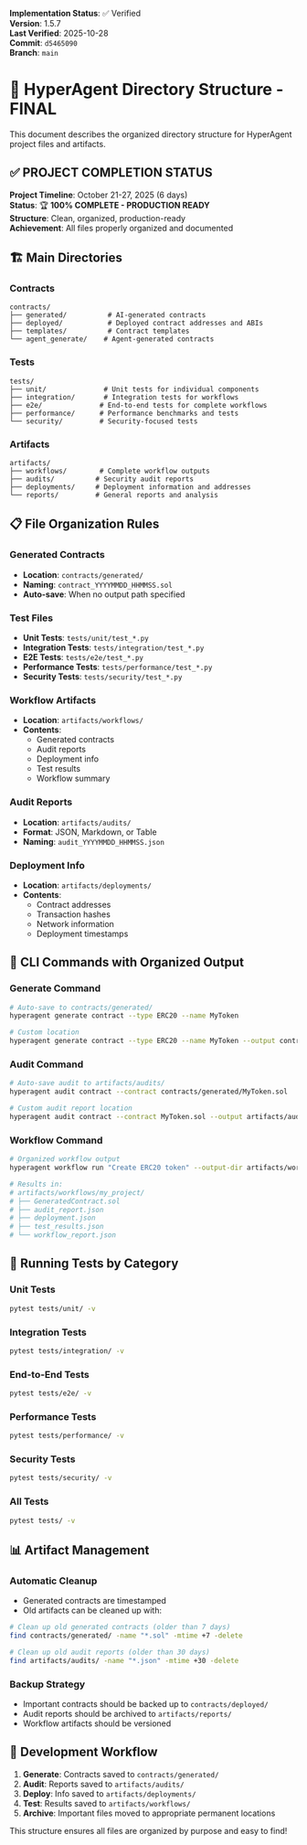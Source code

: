 <!-- AUDIT_BADGE_START -->
**Implementation Status**: ✅ Verified  
**Version**: 1.5.7  
**Last Verified**: 2025-10-28  
**Commit**: `d5465090`  
**Branch**: `main`  
<!-- AUDIT_BADGE_END -->

# 📁 HyperAgent Directory Structure - FINAL

This document describes the organized directory structure for HyperAgent project files and artifacts.

## ✅ **PROJECT COMPLETION STATUS**

**Project Timeline**: October 21-27, 2025 (6 days)  
**Status**: 🏆 **100% COMPLETE - PRODUCTION READY**  
**Structure**: Clean, organized, production-ready  
**Achievement**: All files properly organized and documented

## 🏗️ **Main Directories**

### **Contracts**
```
contracts/
├── generated/          # AI-generated contracts
├── deployed/           # Deployed contract addresses and ABIs
├── templates/          # Contract templates
└── agent_generate/    # Agent-generated contracts
```

### **Tests**
```
tests/
├── unit/              # Unit tests for individual components
├── integration/       # Integration tests for workflows
├── e2e/              # End-to-end tests for complete workflows
├── performance/      # Performance benchmarks and tests
└── security/         # Security-focused tests
```

### **Artifacts**
```
artifacts/
├── workflows/        # Complete workflow outputs
├── audits/          # Security audit reports
├── deployments/     # Deployment information and addresses
└── reports/         # General reports and analysis
```

## 📋 **File Organization Rules**

### **Generated Contracts**
- **Location**: `contracts/generated/`
- **Naming**: `contract_YYYYMMDD_HHMMSS.sol`
- **Auto-save**: When no output path specified

### **Test Files**
- **Unit Tests**: `tests/unit/test_*.py`
- **Integration Tests**: `tests/integration/test_*.py`
- **E2E Tests**: `tests/e2e/test_*.py`
- **Performance Tests**: `tests/performance/test_*.py`
- **Security Tests**: `tests/security/test_*.py`

### **Workflow Artifacts**
- **Location**: `artifacts/workflows/`
- **Contents**: 
  - Generated contracts
  - Audit reports
  - Deployment info
  - Test results
  - Workflow summary

### **Audit Reports**
- **Location**: `artifacts/audits/`
- **Format**: JSON, Markdown, or Table
- **Naming**: `audit_YYYYMMDD_HHMMSS.json`

### **Deployment Info**
- **Location**: `artifacts/deployments/`
- **Contents**:
  - Contract addresses
  - Transaction hashes
  - Network information
  - Deployment timestamps

## 🚀 **CLI Commands with Organized Output**

### **Generate Command**
```bash
# Auto-save to contracts/generated/
hyperagent generate contract --type ERC20 --name MyToken

# Custom location
hyperagent generate contract --type ERC20 --name MyToken --output contracts/deployed/MyToken.sol
```

### **Audit Command**
```bash
# Auto-save audit to artifacts/audits/
hyperagent audit contract --contract contracts/generated/MyToken.sol

# Custom audit report location
hyperagent audit contract --contract MyToken.sol --output artifacts/audits/my_audit.json --format json
```

### **Workflow Command**
```bash
# Organized workflow output
hyperagent workflow run "Create ERC20 token" --output-dir artifacts/workflows/my_project

# Results in:
# artifacts/workflows/my_project/
# ├── GeneratedContract.sol
# ├── audit_report.json
# ├── deployment.json
# ├── test_results.json
# └── workflow_report.json
```

## 🧪 **Running Tests by Category**

### **Unit Tests**
```bash
pytest tests/unit/ -v
```

### **Integration Tests**
```bash
pytest tests/integration/ -v
```

### **End-to-End Tests**
```bash
pytest tests/e2e/ -v
```

### **Performance Tests**
```bash
pytest tests/performance/ -v
```

### **Security Tests**
```bash
pytest tests/security/ -v
```

### **All Tests**
```bash
pytest tests/ -v
```

## 📊 **Artifact Management**

### **Automatic Cleanup**
- Generated contracts are timestamped
- Old artifacts can be cleaned up with:
```bash
# Clean up old generated contracts (older than 7 days)
find contracts/generated/ -name "*.sol" -mtime +7 -delete

# Clean up old audit reports (older than 30 days)
find artifacts/audits/ -name "*.json" -mtime +30 -delete
```

### **Backup Strategy**
- Important contracts should be backed up to `contracts/deployed/`
- Audit reports should be archived to `artifacts/reports/`
- Workflow artifacts should be versioned

## 🔧 **Development Workflow**

1. **Generate**: Contracts saved to `contracts/generated/`
2. **Audit**: Reports saved to `artifacts/audits/`
3. **Deploy**: Info saved to `artifacts/deployments/`
4. **Test**: Results saved to `artifacts/workflows/`
5. **Archive**: Important files moved to appropriate permanent locations

This structure ensures all files are organized by purpose and easy to find!
